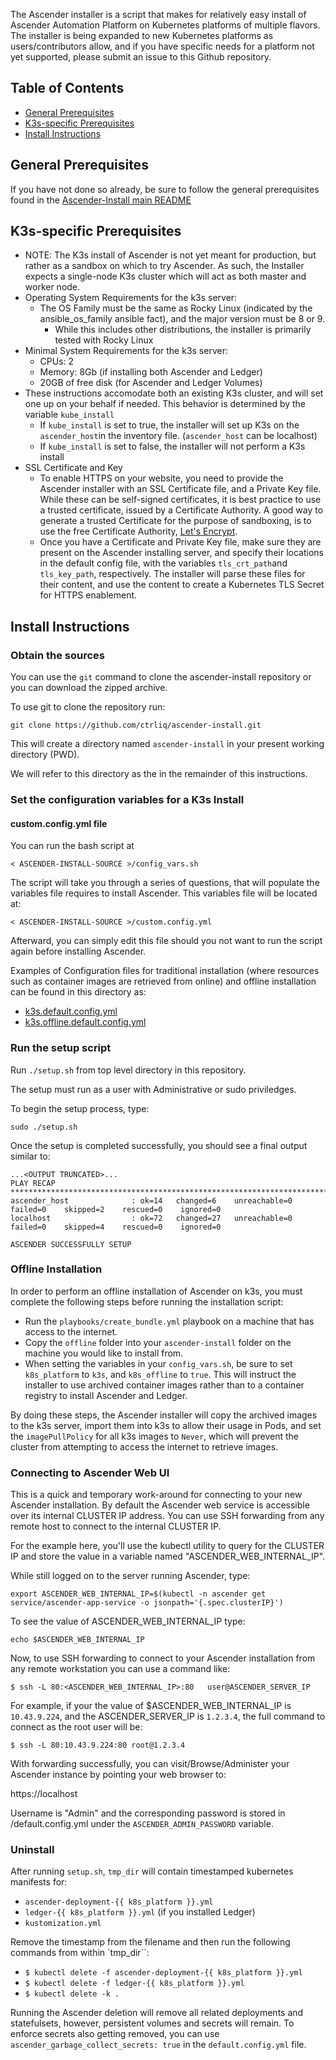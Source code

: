 The Ascender installer is a script that makes for relatively easy
install of Ascender Automation Platform on Kubernetes platforms of
multiple flavors. The installer is being expanded to new Kubernetes
platforms as users/contributors allow, and if you have specific needs
for a platform not yet supported, please submit an issue to this
Github repository.

## Table of Contents

- [General Prerequisites](#general-prerequisites)
- [K3s-specific Prerequisites](#k3s-specific-prerequisites)
- [Install Instructions](#install-instructions)

## General Prerequisites

If you have not done so already, be sure to follow the general
prerequisites found in the [Ascender-Install main
README](../../README.md#general-prerequisites)

## K3s-specific Prerequisites

- NOTE: The K3s install of Ascender is not yet meant for production,
  but rather as a sandbox on which to try Ascender. As such, the
  Installer expects a single-node K3s cluster which will act as both
  master and worker node.
- Operating System Requirements for the k3s server:
  - The OS Family must be the same as Rocky Linux (indicated by the ansible_os_family ansible fact), and the major version must be 8 or 9.
    - While this includes other distributions, the installer is primarily tested with Rocky Linux
- Minimal System Requirements for the k3s server:
  - CPUs: 2
  - Memory: 8Gb (if installing both Ascender and Ledger)
  - 20GB of free disk (for Ascender and Ledger Volumes)
- These instructions accomodate both an existing K3s cluster, and will
  set one up on your behalf if needed. This behavior is determined by
  the variable `kube_install`
  - If `kube_install` is set to true, the installer will set up K3s on
    the `ascender_host`in the inventory file. (`ascender_host` can be
    localhost)
  - If `kube_install` is set to false, the installer will not perform
    a K3s install
- SSL Certificate and Key
  - To enable HTTPS on your website, you need to provide the Ascender
    installer with an SSL Certificate file, and a Private Key
    file. While these can be self-signed certificates, it is best
    practice to use a trusted certificate, issued by a Certificate
    Authority. A good way to generate a trusted Certificate for the
    purpose of sandboxing, is to use the free Certificate Authority,
    [Let's Encrypt](https://letsencrypt.org/getting-started/).
  - Once you have a Certificate and Private Key file, make sure they
    are present on the Ascender installing server, and specify their
    locations in the default config file, with the variables
    `tls_crt_path`and `tls_key_path`, respectively. The installer will
    parse these files for their content, and use the content to create
    a Kubernetes TLS Secret for HTTPS enablement.

## Install Instructions

### Obtain the sources

You can use the `git` command to clone the ascender-install repository or you can download the zipped archive. 

To use git to clone the repository run:

```
git clone https://github.com/ctrliq/ascender-install.git
```
This will create a directory named `ascender-install` in your present working directory (PWD).

We will refer to this directory as the <ASCENDER-INSTALL-SOURCE> in the remainder of this instructions.

### Set the configuration variables for a K3s Install

#### custom.config.yml file

You can run the bash script at 

```
< ASCENDER-INSTALL-SOURCE >/config_vars.sh
```

The script will take you through a series of questions, that will populate the variables file requires to install Ascender. This variables file will be located at:

```
< ASCENDER-INSTALL-SOURCE >/custom.config.yml
```

Afterward, you can simply edit this file should you not want to run the script again before installing Ascender.

Examples of Configuration files for traditional installation (where resources such as container images are retrieved from online) and offline installation can be found in this directory as:
- [k3s.default.config.yml](./k3s.default.config.yml)
- [k3s.offline.default.config.yml](./k3s.offline.default.config.yml)

### Run the setup script

Run `./setup.sh` from top level directory in this repository.

The setup must run as a user with Administrative or sudo priviledges.  

To begin the setup process, type:

```
sudo ./setup.sh
```

Once the setup is completed successfully, you should see a final output similar to:

```
...<OUTPUT TRUNCATED>...
PLAY RECAP *************************************************************************************************************************
ascender_host              : ok=14   changed=6    unreachable=0    failed=0    skipped=2    rescued=0    ignored=0
localhost                  : ok=72   changed=27   unreachable=0    failed=0    skipped=4    rescued=0    ignored=0

ASCENDER SUCCESSFULLY SETUP
```


### Offline Installation

In order to perform an offline installation of Ascender on k3s, you must complete the following steps before running the installation script:
  - Run the `playbooks/create_bundle.yml` playbook on a machine that has access to the internet.
  - Copy the `offline` folder into your `ascender-install` folder on the machine you would like to install from.
  - When setting the variables in your `config_vars.sh`, be sure to set `k8s_platform` to `k3s`, and `k8s_offline` to `true`. This will instruct the installer to use archived container images rather than to a container registry to install Ascender and Ledger.

By doing these steps, the Ascender installer will copy the archived images to the k3s server, import them into k3s to allow their usage in Pods, and set the `imagePullPolicy` for all k3s images to `Never`, which will prevent the cluster from attempting to access the internet to retrieve images. 


### Connecting to Ascender Web UI

This is a quick and temporary work-around for connecting to your new Ascender installation. 
By default the Ascender web service is accessible over its internal CLUSTER IP address. 
You can use SSH forwarding from any remote host to connect to the internal CLUSTER IP.

For the example here, you'll use the kubectl utility to query for the CLUSTER IP and store the value in a variable named "ASCENDER_WEB_INTERNAL_IP". 

While still logged on to the server running Ascender, type:

```
export ASCENDER_WEB_INTERNAL_IP=$(kubectl -n ascender get service/ascender-app-service -o jsonpath='{.spec.clusterIP}')
```

To see the value of ASCENDER_WEB_INTERNAL_IP type:

```
echo $ASCENDER_WEB_INTERNAL_IP
```

Now, to use SSH forwarding to connect to your Ascender installation from any remote workstation you can use a command like:

```
$ ssh -L 80:<ASCENDER_WEB_INTERNAL_IP>:80   user@ASCENDER_SERVER_IP
```

For example, if your the value of $ASCENDER_WEB_INTERNAL_IP is `10.43.9.224`, and the ASCENDER_SERVER_IP is `1.2.3.4`, the full command to connect as the root user will be:

```
$ ssh -L 80:10.43.9.224:80 root@1.2.3.4
```

With forwarding successfully, you can visit/Browse/Administer your Ascender instance by pointing your web browser to:

https://localhost


Username is "Admin" and the corresponding password is stored in <ASCENDER-INSTALL-SOURCE>/default.config.yml under the `ASCENDER_ADMIN_PASSWORD` variable.

### Uninstall

After running `setup.sh`, `tmp_dir` will contain timestamped kubernetes manifests for:

- `ascender-deployment-{{ k8s_platform }}.yml`
- `ledger-{{ k8s_platform }}.yml` (if you installed Ledger)
- `kustomization.yml`

Remove the timestamp from the filename and then run the following
commands from within `tmp_dir``:

- `$ kubectl delete -f ascender-deployment-{{ k8s_platform }}.yml`
- `$ kubectl delete -f ledger-{{ k8s_platform }}.yml`
- `$ kubectl delete -k .`

Running the Ascender deletion will remove all related deployments and
statefulsets, however, persistent volumes and secrets will remain. To
enforce secrets also getting removed, you can use
`ascender_garbage_collect_secrets: true` in the `default.config.yml`
file.

